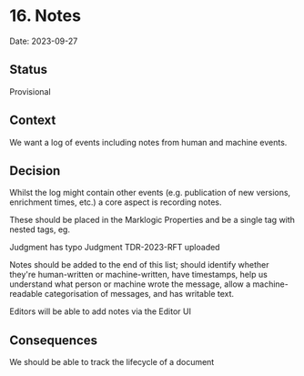 # 16. Notes

Date: 2023-09-27

## Status

Provisional

## Context

We want a log of events including notes from human and machine events.

## Decision

Whilst the log might contain other events (e.g. publication of new versions, enrichment times, etc.) a
core aspect is recording notes.

These should be placed in the Marklogic Properties and be a single tag with nested tags, eg.

<notes>
  <note time="2022-02-02T02:02:02Z" source="human" author="dragon" type="on hold">Judgment has typo</note>
  <note time="2022-01-01T01:01:01Z" source="machine" author="ingester" type="new judgment">Judgment TDR-2023-RFT uploaded</note>
</notes>

Notes should be added to the end of this list; should identify whether they're human-written or machine-written, have timestamps, help us understand what person or machine wrote the message, allow a machine-readable categorisation of messages, and has writable text.

Editors will be able to add notes via the Editor UI

## Consequences

We should be able to track the lifecycle of a document
